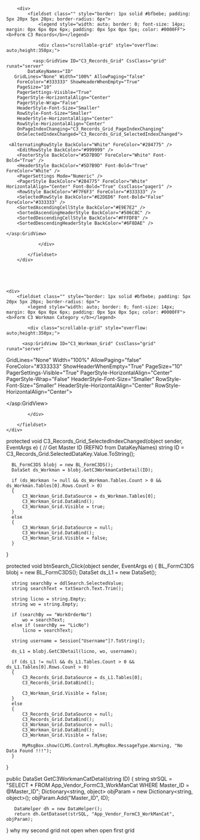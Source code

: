         <div>
            <fieldset class="" style="border: 1px solid #bfbebe; padding: 5px 20px 5px 20px; border-radius: 6px">
                <legend style="width: auto; border: 0; font-size: 14px; margin: 0px 6px 0px 6px; padding: 0px 5px 0px 5px; color: #0000FF"><b>Form C3 Records</b></legend>

                <div class="scrollable-grid" style="overflow: auto;height:350px;">
                 
              <asp:GridView ID="C3_Records_Grid" CssClass="grid"  runat="server" 
            DataKeyNames="ID" 
       GridLines="None" Width="100%" AllowPaging="false"
        ForeColor="#333333" ShowHeaderWhenEmpty="True"
        PageSize="10"
        PagerSettings-Visible="True"
        PagerStyle-HorizontalAlign="Center"
        PagerStyle-Wrap="False"
        HeaderStyle-Font-Size="Smaller"
        RowStyle-Font-Size="Smaller"
        HeaderStyle-HorizontalAlign="Center"
        RowStyle-HorizontalAlign="Center"
        OnPageIndexChanging="C3_Records_Grid_PageIndexChanging"
        OnSelectedIndexChanged="C3_Records_Grid_SelectedIndexChanged">

     <AlternatingRowStyle BackColor="White" ForeColor="#284775" />
        <EditRowStyle BackColor="#999999" />
        <FooterStyle BackColor="#5D7B9D" ForeColor="White" Font-Bold="True" />
        <HeaderStyle BackColor="#5D7B9D" Font-Bold="True" ForeColor="White" />
        <PagerSettings Mode="Numeric" />
        <PagerStyle BackColor="#284775" ForeColor="White" HorizontalAlign="Center" Font-Bold="True" CssClass="pager1" />
        <RowStyle BackColor="#F7F6F3" ForeColor="#333333" />
        <SelectedRowStyle BackColor="#E2DED6" Font-Bold="False" ForeColor="#333333" />
        <SortedAscendingCellStyle BackColor="#E9E7E2" />
        <SortedAscendingHeaderStyle BackColor="#506C8C" />
        <SortedDescendingCellStyle BackColor="#FFFDF8" />
        <SortedDescendingHeaderStyle BackColor="#6F8DAE" />

    </asp:GridView>

                </div>

            </fieldset>
        </div>
  




    <div>
        <fieldset class="" style="border: 1px solid #bfbebe; padding: 5px 20px 5px 20px; border-radius: 6px">
            <legend style="width: auto; border: 0; font-size: 14px; margin: 0px 6px 0px 6px; padding: 0px 5px 0px 5px; color: #0000FF"><b>Form C3 Workman Category </b></legend>

            <div class="scrollable-grid" style="overflow: auto;height:350px;">
             
          <asp:GridView ID="C3_Workman_Grid" CssClass="grid"  runat="server" 

   GridLines="None" Width="100%" AllowPaging="false"
    ForeColor="#333333" ShowHeaderWhenEmpty="True"
    PageSize="10"
    PagerSettings-Visible="True"
    PagerStyle-HorizontalAlign="Center"
    PagerStyle-Wrap="False"
    HeaderStyle-Font-Size="Smaller"
    RowStyle-Font-Size="Smaller"
    HeaderStyle-HorizontalAlign="Center"
    RowStyle-HorizontalAlign="Center">

 <AlternatingRowStyle BackColor="White" ForeColor="#284775" />
    <EditRowStyle BackColor="#999999" />
    <FooterStyle BackColor="#5D7B9D" ForeColor="White" Font-Bold="True" />
    <HeaderStyle BackColor="#5D7B9D" Font-Bold="True" ForeColor="White" />
    <PagerSettings Mode="Numeric" />
    <PagerStyle BackColor="#284775" ForeColor="White" HorizontalAlign="Center" Font-Bold="True" CssClass="pager1" />
    <RowStyle BackColor="#F7F6F3" ForeColor="#333333" />
    <SelectedRowStyle BackColor="#E2DED6" Font-Bold="False" ForeColor="#333333" />
    <SortedAscendingCellStyle BackColor="#E9E7E2" />
    <SortedAscendingHeaderStyle BackColor="#506C8C" />
    <SortedDescendingCellStyle BackColor="#FFFDF8" />
    <SortedDescendingHeaderStyle BackColor="#6F8DAE" />

</asp:GridView>

            </div>

        </fieldset>
    </div>

   protected void C3_Records_Grid_SelectedIndexChanged(object sender, EventArgs e)
  {
      // Get Master ID (REFNO from DataKeyNames)
      string ID = C3_Records_Grid.SelectedDataKey.Value.ToString();

      BL_FormC3DS blobj = new BL_FormC3DS();
      DataSet ds_Workman = blobj.GetC3WorkmanCatDetail(ID);

      if (ds_Workman != null && ds_Workman.Tables.Count > 0 && ds_Workman.Tables[0].Rows.Count > 0)
      {
          C3_Workman_Grid.DataSource = ds_Workman.Tables[0];
          C3_Workman_Grid.DataBind();
          C3_Workman_Grid.Visible = true; 
      }
      else
      {
          C3_Workman_Grid.DataSource = null;
          C3_Workman_Grid.DataBind();
          C3_Workman_Grid.Visible = false;
      }
  }

        
  protected void btnSearch_Click(object sender, EventArgs e)
  {
      BL_FormC3DS blobj = new BL_FormC3DS();
      DataSet ds_L1 = new DataSet();

      string searchBy = ddlSearch.SelectedValue;
      string searchText = txtSearch.Text.Trim();

      string licno = string.Empty;
      string wo = string.Empty;

      if (searchBy == "WorkOrderNo")
          wo = searchText;
      else if (searchBy == "LicNo")
          licno = searchText;

      string username = Session["Username"]?.ToString();

      ds_L1 = blobj.GetC3Detail(licno, wo, username);

      if (ds_L1 != null && ds_L1.Tables.Count > 0 && ds_L1.Tables[0].Rows.Count > 0)
      {
          C3_Records_Grid.DataSource = ds_L1.Tables[0];
          C3_Records_Grid.DataBind();

          C3_Workman_Grid.Visible = false; 
      }
      else
      {
          C3_Records_Grid.DataSource = null;
          C3_Records_Grid.DataBind();
          C3_Workman_Grid.DataSource = null;
          C3_Workman_Grid.DataBind();
          C3_Workman_Grid.Visible = false;

          MyMsgBox.show(CLMS.Control.MyMsgBox.MessageType.Warning, "No Data Found !!!");
      }
  }

   public DataSet GetC3WorkmanCatDetail(string ID)
   {
       string strSQL = "SELECT * FROM App_Vendor_FormC3_WorkManCat WHERE Master_ID = @Master_ID";
       Dictionary<string, object> objParam = new Dictionary<string, object>();
       objParam.Add("Master_ID", ID);

       DataHelper dh = new DataHelper();
       return dh.GetDataset(strSQL, "App_Vendor_FormC3_WorkManCat", objParam);
   }
why my second grid not open when open first grid
